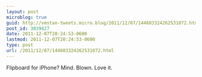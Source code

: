 ```yaml
---
layout: post
microblog: true
guid: http://vmstan-tweets.micro.blog/2011/12/07/144603324262531072.html
post_id: 3039427
date: 2011-12-07T20:24:53-0600
lastmod: 2011-12-07T20:24:53-0600
type: post
url: /2011/12/07/144603324262531072.html
---
```

Flipboard for iPhone? Mind. Blown. Love it.
